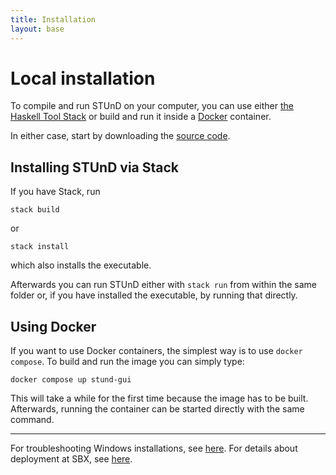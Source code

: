 ```yaml
---
title: Installation
layout: base
---
```


# Local installation

To compile and run STUnD on your computer, you can use either [the Haskell Tool Stack](https://docs.haskellstack.org/en/stable/) or build and run it inside a [Docker](https://www.docker.com/) container.

In either case, start by downloading the [source code](https://github.com/harisont/STUnD).

## Installing STUnD via Stack
If you have Stack, run  

```
stack build
```

or

```
stack install
```

which also installs the executable.

Afterwards you can run STUnD either with `stack run` from within the same folder or, if you have installed the executable, by running that directly.

## Using Docker
If you want to use Docker containers, the simplest way is to use `docker compose`. To build and run the image you can simply type:

```
docker compose up stund-gui
```

This will take a while for the first time because the image has to be built. Afterwards, running the container can be started directly with the same command.

---

For troubleshooting Windows installations, see [here](win.md).
For details about deployment at SBX, see [here](deployment.md).